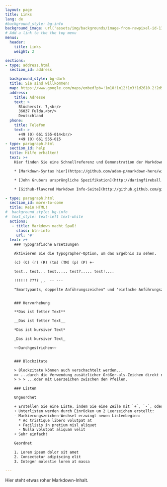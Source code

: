 ```yaml
---
layout: page
title: Links
lang: de
#background_style: bg-info
background_image: url('assets/img/backgrounds/image-from-rawpixel-id-1199650-jpeg.jpg')
# Add a link to the the top menu
menus:
  header:
    title: Links
    weight: 2

sections:
- type: address.html
  section_id: address

  background_style: bg-dark
  title: Sie sind willkommen!
  map: https://www.google.com/maps/embed?pb=!1m18!1m12!1m3!1d2610.2!2d9.67!3d50.55!2m3!1f0!2f0!3f0!3m2!1i1024!2i768!4f13.1!3m3!1m2!1s0x0%3A0x123!2sFulda!5e0!3m2!1sde!2sde!4v1583193778570!5m2!1sde!2sde
  address:
    title: Adresse
    text: >
      Blücherstr. 7,<br/>
      36037 Fulda,<br/>
      Deutschland
  phone:
    title: Telefon
    text: >
      +49 (0) 661 555-014<br/>
      +49 (0) 661 555-015
- type: paragraph.html
  section_id: help
  title: Hilfe erhalten!
  text: >+
    Hier finden Sie eine Schnellreferenz und Demonstration der Markdown-Syntax:

    * [Markdown-Syntax hier](https://github.com/adam-p/markdown-here/wiki/Markdown-Cheatsheet).

    * [John Grubers ursprüngliche Spezifikation](http://daringfireball.net/projects/markdown/).

    * [Github-flavored Markdown Info-Seite](http://github.github.com/github-flavored-markdown/).

- type: paragraph.html
  section_id: more-to-come
  title: Kein HTML!
#  background_style: bg-info
#  text_style: text-left text-white
  actions:
   - title: Markdown macht Spaß!
     class: btn-info
     url: '#'
  text: >+
    ### Typografische Ersetzungen

    Aktivieren Sie die Typographer-Option, um das Ergebnis zu sehen.

    (c) (C) (r) (R) (tm) (TM) (p) (P) +-

    test.. test... test..... test?..... test!....

    !!!!!! ???? ,,  -- ---

    "Smartypants, doppelte Anführungszeichen" und 'einfache Anführungszeichen'


    ### Hervorhebung

    **Das ist fetter Text**

    __Das ist fetter Text__

    *Das ist kursiver Text*

    _Das ist kursiver Text_

    ~~Durchgestrichen~~


    ### Blockzitate

    > Blockzitate können auch verschachtelt werden...
    >> ...durch die Verwendung zusätzlicher Größer-als-Zeichen direkt nebeneinander...
    > > > ...oder mit Leerzeichen zwischen den Pfeilen.

    ### Listen

    Ungeordnet

    + Erstellen Sie eine Liste, indem Sie eine Zeile mit `+`, `-`, oder `*` beginnen
    + Unterlisten werden durch Einrücken um 2 Leerzeichen erstellt:
    - Markierungszeichen-Wechsel erzwingt neuen Listenbeginn:
      * Ac tristique libero volutpat at
      + Facilisis in pretium nisl aliquet
      - Nulla volutpat aliquam velit
    + Sehr einfach!

    Geordnet

    1. Lorem ipsum dolor sit amet
    2. Consectetur adipiscing elit
    3. Integer molestie lorem at massa

---
```

Hier steht etwas roher Markdown-Inhalt.

